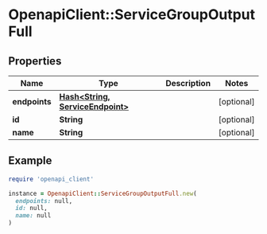 # OpenapiClient::ServiceGroupOutputFull

## Properties

| Name | Type | Description | Notes |
| ---- | ---- | ----------- | ----- |
| **endpoints** | [**Hash&lt;String, ServiceEndpoint&gt;**](ServiceEndpoint.md) |  | [optional] |
| **id** | **String** |  | [optional] |
| **name** | **String** |  | [optional] |

## Example

```ruby
require 'openapi_client'

instance = OpenapiClient::ServiceGroupOutputFull.new(
  endpoints: null,
  id: null,
  name: null
)
```

